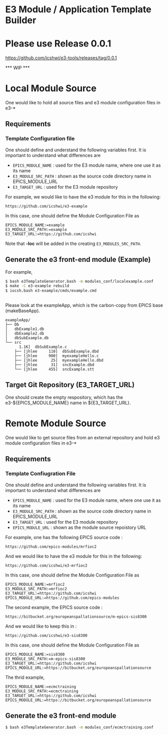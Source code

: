 E3 Module / Application Template Builder
====

# Please use Release 0.0.1

https://github.com/icshwi/e3-tools/releases/tag/0.0.1


*** WIP ***

# Local Module Source
One would like to hold all source files and e3 module configuration files in e3-*

## Requirements

### Template Configuration file
One should define and understand the following variables first. It is important to understand what differences are

* ```EPICS_MODULE_NAME```  : used for the E3 module name, where one use it as its name
* ```E3_MODULE_SRC_PATH``` : shown as the source code directory name in EPICS_MODULE_URL
* ```E3_TARGET_URL```      : used for the E3 module repository 

For example,  we would like to have the e3 module for this in the following:
```
https://github.com/icshwi/e3-example
```

In this case, one should define the Module Configuration File as 

```
EPICS_MODULE_NAME:=example
E3_MODULE_SRC_PATH:=example
E3_TARGET_URL:=https://github.com/icshwi
```
Note that **-loc** will be added in the creating ```E3_MODULES_SRC_PATH```.

## Generate the e3 front-end module (Example)

For example,
```sh
$ bash e3TemplateGenerator.bash -m modules_conf/localexample.conf 
$ make -C e3-example rebuild
$ iocsh.bash e3-example/cmds/example.cmd 
 
```

Please look at the exampleApp, which is the carbon-copy from EPICS base (makeBaseApp).
```
exampleApp/
├── Db
│   dbExample1.db
│   dbExample2.db
│   dbSubExample.db
└── src
      1.1K]  dbSubExample.c
    ├── [jhlee     110]  dbSubExample.dbd
    ├── [jhlee     900]  myexampleHello.c
    ├── [jhlee      25]  myexampleHello.dbd
    ├── [jhlee      31]  sncExample.dbd
    └── [jhlee     455]  sncExample.stt
```

## Target Git Repository (E3_TARGET_URL)

One should create the empty respository, which has the e3-${EPICS_MODULE_NAME} name  in ${E3_TARGET_URL}.



# Remote Module Source
One would like to get source files from an external repository and hold e3 module configuration files in e3-*

## Requirements

### Template Confiugration File
One should define and understand the following variables first. It is important to understand what differences are

* ```EPICS_MODULE_NAME```  : used for the E3 module name, where one use it as its name
* ```E3_MODULE_SRC_PATH``` : shown as the source code directory name in EPICS_MODULE_URL
* ```E3_TARGET_URL```      : used for the E3 module repository 
* ```EPICS_MODULE_URL```   : shown as the module source repoistory URL

For example, one has the following EPICS source code :
```
https://github.com/epics-modules/mrfioc2
```
And we would like to have the e3 module for this in the following:
```
https://github.com/icshwi/e3-mrfioc2
```

In this case, one should define the Module Configuration File as 

```
EPICS_MODULE_NAME:=mrfioc2
E3_MODULE_SRC_PATH:=mrfioc2
E3_TARGET_URL:=https://github.com/icshwi
EPICS_MODULE_URL:=https://github.com/epics-modules
```

The second example, the EPICS source code : 
```
https://bitbucket.org/europeanspallationsource/m-epics-sis8300
```
And we would like to keep this in :
```
https://github.com/icshwi/e3-sis8300
```

In this case, one should define the Module Configuration File as 

```
EPICS_MODULE_NAME:=sis8300
E3_MODULE_SRC_PATH:=m-epics-sis8300
E3_TARGET_URL:=https://github.com/icshwi
EPICS_MODULE_URL:=https://bitbucket.org/europeanspallationsource
```

The thrid example, 
```
EPICS_MODULE_NAME:=ecmctraining
E3_MODULE_SRC_PATH:=ecmctraining
E3_TARGET_URL:=https://github.com/icshwi
EPICS_MODULE_URL:=https://bitbucket.org/europeanspallationsource
```

## Generate the e3 front-end module 

```sh
$ bash e3TemplateGenerator.bash -m modules_conf/ecmctraining.conf 

```


